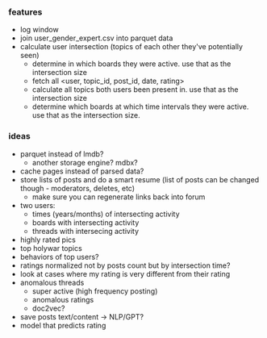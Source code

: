 ### features
* log window
* join user_gender_expert.csv into parquet data
* calculate user intersection (topics of each other they've potentially seen)
  - determine in which boards they were active. use that as the intersection size
  - fetch all <user, topic_id, post_id, date, rating>
  - calculate all topics both users been present in. use that as the intersection size
  - determine which boards at which time intervals they were active. use that as the intersection size.
  
### ideas
* parquet instead of lmdb?
    * another storage engine? mdbx?
* cache pages instead of parsed data?
* store lists of posts and do a smart resume (list of posts can be changed though - moderators, deletes, etc)
    - make sure you can regenerate links back into forum
* two users:
    - times (years/months) of intersecting activity
    - boards with intersecting activity
    - threads with intersecing activity
* highly rated pics
* top holywar topics
* behaviors of top users?
* ratings normalized not by posts count but by intersection time?
* look at cases where my rating is very different from their rating
* anomalous threads 
    - super active (high frequency posting)
    - anomalous ratings
    - doc2vec?
* save posts text/content -> NLP/GPT?
* model that predicts rating
